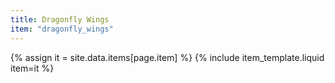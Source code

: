 ```yaml
---
title: Dragonfly Wings
item: "dragonfly_wings"
---
```


{% assign it = site.data.items[page.item] %}
{% include item_template.liquid item=it %}

